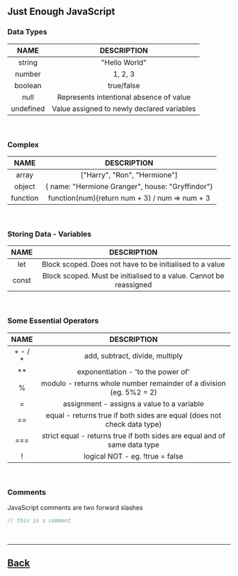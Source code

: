 ## Just Enough JavaScript

### Data Types

|NAME|DESCRIPTION|
|:--:|:---------:|
|string|"Hello World"|
|number|1, 2, 3|
|boolean|true/false|
|null|Represents intentional absence of value|
|undefined|Value assigned to newly declared variables|
<br />

### Complex

|NAME|DESCRIPTION|
|:--:|:---------:|
|array|["Harry", "Ron", "Hermione"]|
|object|{ name: "Hermione Granger", house: "Gryffindor"}|
|function|function(num){return num + 3} / num => num + 3|
<br />

### Storing Data - Variables

|NAME|DESCRIPTION|
|:--:|:---------:|
|let|Block scoped. Does not have to be initialised to a value|
|const|Block scoped. Must be initialised to a value. Cannot be reassigned|
<br />

### Some Essential Operators

|NAME|DESCRIPTION|
|:--:|:---------:|
|+ - / *|add, subtract, divide, multiply|
|**|exponentiation - 'to the power of'|
|%|modulo - returns whole number remainder of a division (eg. 5%2 = 2)|
|=|assignment - assigns a value to a variable|
|==|equal - returns true if both sides are equal (does not check data type)|
|===|strict equal - returns true if both sides are equal and of same data type|
|!|logical NOT - eg. !true = false|
<br />

### Comments

JavaScript comments are two forward slashes
```js
// this is a comment
```
<br />

---
[Back](../README.md)
---
